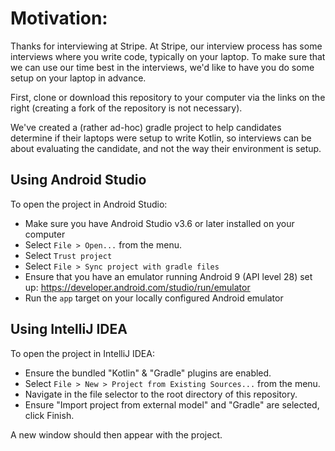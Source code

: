 # Motivation:

Thanks for interviewing at Stripe. At Stripe, our interview process has some interviews where you
write code, typically on your laptop. To make sure that we can use our time best in the interviews,
we'd like to have you do some setup on your laptop in advance.

First, clone or download this repository to your computer via the links on the right
(creating a fork of the repository is not necessary).

We've created a (rather ad-hoc) gradle project to help candidates
determine if their laptops were setup to write Kotlin, so interviews can
be about evaluating the candidate, and not the way their environment is
setup.

## Using Android Studio

To open the project in Android Studio:
- Make sure you have Android Studio v3.6 or later installed on your computer
- Select `File > Open...` from the menu.
- Select `Trust project`
- Select `File > Sync project with gradle files`
- Ensure that you have an emulator running Android 9 (API level 28) set up:
    https://developer.android.com/studio/run/emulator
- Run the `app` target on your locally configured Android emulator

## Using IntelliJ IDEA

To open the project in IntelliJ IDEA:

- Ensure the bundled "Kotlin" & "Gradle" plugins are enabled.
- Select `File > New > Project from Existing Sources...` from the menu.
- Navigate in the file selector to the root directory of this repository.
- Ensure "Import project from external model" and "Gradle" are selected, click Finish.

A new window should then appear with the project.
